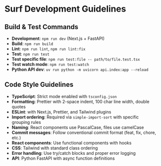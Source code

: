 # Surf Development Guidelines

## Build & Test Commands
- **Development**: `npm run dev` (Next.js + FastAPI)
- **Build**: `npm run build`
- **Lint**: `npm run lint`, `npm run lint:fix`
- **Test**: `npm run test`
- **Test specific file**: `npm run test:file -- path/to/file.test.tsx`
- **Test watch mode**: `npm run test:watch`
- **Python API dev**: `uv run python -m uvicorn api.index:app --reload`

## Code Style Guidelines
- **TypeScript**: Strict mode enabled with `tsconfig.json`
- **Formatting**: Prettier with 2-space indent, 100 char line width, double quotes
- **ESLint**: with Next.js, Prettier, and Tailwind plugins
- **Import ordering**: Required via `simple-import-sort` with specific grouping rules
- **Naming**: React components use PascalCase, files use camelCase
- **Commit messages**: Follow conventional commit format (feat, fix, chore, etc.)
- **React components**: Use functional components with hooks
- **CSS**: Tailwind with standard class ordering
- **Error handling**: Use try/catch blocks and proper error logging
- **API**: Python FastAPI with async function definitions